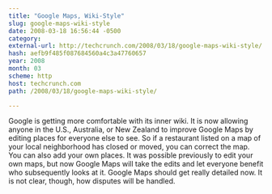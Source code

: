 ```yaml
---
title: "Google Maps, Wiki-Style"
slug: google-maps-wiki-style
date: 2008-03-18 16:56:44 -0500
category: 
external-url: http://techcrunch.com/2008/03/18/google-maps-wiki-style/
hash: aefb9f485f087684560a4c3a47760657
year: 2008
month: 03
scheme: http
host: techcrunch.com
path: /2008/03/18/google-maps-wiki-style/

---
```


Google is getting more comfortable with its inner wiki. It is now allowing anyone in the U.S., Australia, or New Zealand to improve Google Maps by editing places for everyone else to see. So if a restaurant listed on a map of your local neighborhood has closed or moved, you can correct the map. You can also add your own places. It was possible previously to edit your own maps, but now Google Maps will take the edits and let everyone benefit who subsequently looks at it. Google Maps should get really detailed now. It is not clear, though, how disputes will be handled.
